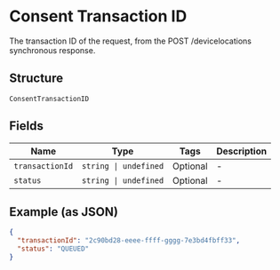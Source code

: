 
# Consent Transaction ID

The transaction ID of the request, from the POST /devicelocations synchronous response.

## Structure

`ConsentTransactionID`

## Fields

| Name | Type | Tags | Description |
|  --- | --- | --- | --- |
| `transactionId` | `string \| undefined` | Optional | - |
| `status` | `string \| undefined` | Optional | - |

## Example (as JSON)

```json
{
  "transactionId": "2c90bd28-eeee-ffff-gggg-7e3bd4fbff33",
  "status": "QUEUED"
}
```

